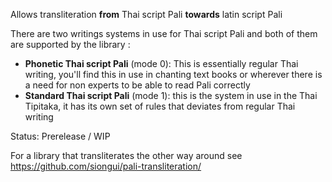 Allows transliteration **from** Thai script Pali **towards** latin script Pali

There are two writings systems in use for Thai script Pali and both of them are supported by the library :
- **Phonetic Thai script Pali** (mode 0): This is essentially regular Thai writing, you'll find this in use in chanting text books or wherever there is a need for non experts to be able to read Pali correctly
- **Standard Thai script Pali** (mode 1): this is the system in use in the Thai Tipitaka, it has its own set of rules that deviates from regular Thai writing

Status: Prerelease / WIP

For a library that transliterates the other way around see https://github.com/siongui/pali-transliteration/
